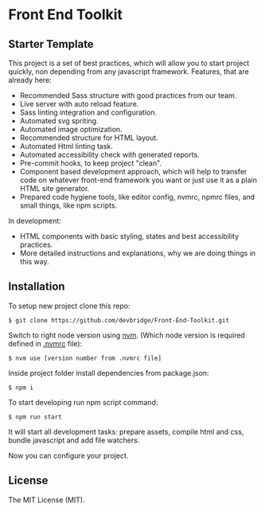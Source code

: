 # Front End Toolkit

## Starter Template ##
This project is a set of best practices, which will allow you to start project quickly, non depending from any javascript framework.
Features, that are already here:
*  Recommended Sass structure with good practices from our team.
*  Live server with auto reload feature.
*  Sass linting integration and configuration. 
*  Automated svg spriting.
*  Automated image optimization.
*  Recommended structure for HTML layout.
*  Automated Html linting task.
*  Automated accessibility check with generated reports.
*  Pre-commit hooks, to keep project "clean".
*  Component based development approach, which will help to transfer code on whatever front-end framework you want or just use it as a plain HTML site generator.
*  Prepared code hygiene tools, like editor config, nvmrc, npmrc files, and small things, like npm scripts.

In development:
*  HTML components with basic styling, states and best accessibility practices.
*  More detailed instructions and explanations, why we are doing things in this way.

## Installation

To setup new project clone this repo:

    $ git clone https://github.com/devbridge/Front-End-Toolkit.git

Switch to right node version using [nvm](https://github.com/creationix/nvm). (Which node version is required defined in [.nvmrc](https://github.com/devbridge/Front-End-Toolkit/blob/v2-dev/.nvmrc) file):

    $ nvm use [version number from .nvmrc file]

Inside project folder install dependencies from package.json:

    $ npm i

To start developing run npm script command:

    $ npm run start

It will start all development tasks: prepare assets, compile html and css, bundle javascript and add file watchers.

Now you can configure your project.


## License

The MIT License (MIT).
